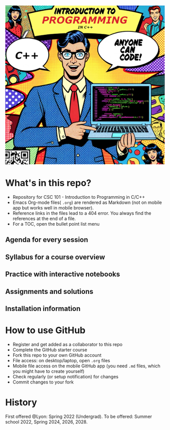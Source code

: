 ![img](./img/cover.png)


# What's in this repo?

-   Repository for CSC 101 - Introduction to Programming in C/C++
-   Emacs Org-mode files( `.org`) are rendered as Markdown (not on
    mobile app but works well in mobile browser).
-   Reference links in the files lead to a 404 error. You always find
    the references at the end of a file.
-   For a TOC, open the bullet point list menu


## Agenda for every session


## Syllabus for a course overview


## Practice with interactive notebooks


## Assignments and solutions


## Installation information


# How to use GitHub

-   Register and get added as a collaborator to this repo
-   Complete the GitHub starter course
-   Fork this repo to your own GitHub account
-   File access: on desktop/laptop, open `.org` files
-   Mobile file access on the mobile GitHub app (you need `.md` files,
    which you might have to create yourself)
-   Check regularly (or setup notification) for changes
-   Commit changes to your fork


# History

First offered @Lyon: Spring 2022 (Undergrad). To be offered: Summer
school 2022, Spring 2024, 2026, 2028.

